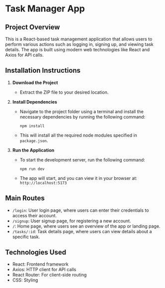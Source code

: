 # Task Manager App

## Project Overview
This is a React-based task management application that allows users to perform various actions such as logging in, signing up, and viewing task details. The app is built using modern web technologies like React and Axios for API calls.

## Installation Instructions

1. **Download the Project**
   - Extract the ZIP file to your desired location.

2. **Install Dependencies**
   - Navigate to the project folder using a terminal and install the necessary dependencies by running the following command:
   
     ```
     npm install
     ```

   - This will install all the required node modules specified in `package.json`.

3. **Run the Application**
   - To start the development server, run the following command:

     ```
     npm run dev
     ```

   - The app will start, and you can view it in your browser at: `http://localhost:5173`

## Main Routes

- `/login`: User login page, where users can enter their credentials to access their account.
- `/signup`: User signup page, for registering a new account.
- `/`: Home page, where users see an overview of the app or landing page.
- `/tasks/:id`: Task details page, where users can view details about a specific task.


## Technologies Used

- React: Frontend framework
- Axios: HTTP client for API calls
- React Router: For client-side routing
- CSS: Styling

